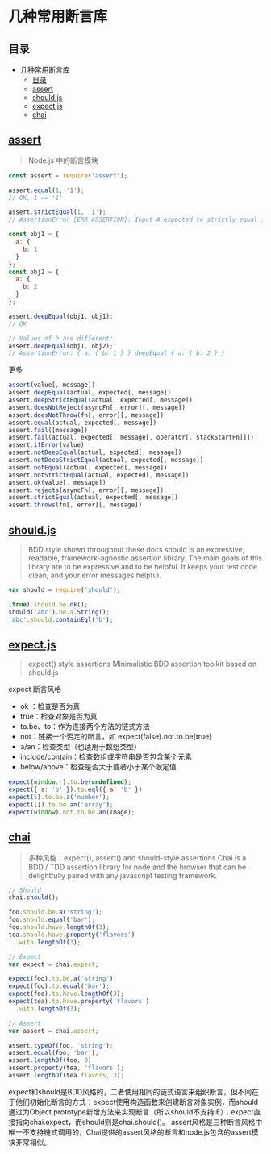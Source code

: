 # 几种常用断言库

## 目录

- [几种常用断言库](#%e5%87%a0%e7%a7%8d%e5%b8%b8%e7%94%a8%e6%96%ad%e8%a8%80%e5%ba%93)
  - [目录](#%e7%9b%ae%e5%bd%95)
  - [assert](#assert)
  - [should.js](#shouldjs)
  - [expect.js](#expectjs)
  - [chai](#chai)

## [assert](https://nodejs.org/dist/latest-v10.x/docs/api/assert.html)

> Node.js 中的断言模块

```js
const assert = require('assert');

assert.equal(1, '1');
// OK, 1 == '1'

assert.strictEqual(1, '1');
// AssertionError [ERR_ASSERTION]: Input A expected to strictly equal input B:

const obj1 = {
  a: {
    b: 1
  }
};
const obj2 = {
  a: {
    b: 2
  }
};

assert.deepEqual(obj1, obj1);
// OK

// Values of b are different:
assert.deepEqual(obj1, obj2);
// AssertionError: { a: { b: 1 } } deepEqual { a: { b: 2 } }
```

更多

```js
assert(value[, message])
assert.deepEqual(actual, expected[, message])
assert.deepStrictEqual(actual, expected[, message])
assert.doesNotReject(asyncFn[, error][, message])
assert.doesNotThrow(fn[, error][, message])
assert.equal(actual, expected[, message])
assert.fail([message])
assert.fail(actual, expected[, message[, operator[, stackStartFn]]])
assert.ifError(value)
assert.notDeepEqual(actual, expected[, message])
assert.notDeepStrictEqual(actual, expected[, message])
assert.notEqual(actual, expected[, message])
assert.notStrictEqual(actual, expected[, message])
assert.ok(value[, message])
assert.rejects(asyncFn[, error][, message])
assert.strictEqual(actual, expected[, message])
assert.throws(fn[, error][, message])
```

## [should.js](http://shouldjs.github.io/)

> BDD style shown throughout these docs
> should is an expressive, readable, framework-agnostic assertion library. The main goals of this library are to be expressive and to be helpful. It keeps your test code clean, and your error messages helpful.

```js
var should = require('should');

(true).should.be.ok();
should('abc').be.a.String();
'abc'.should.containEql('b');
```

## [expect.js](https://github.com/Automattic/expect.js)

> expect() style assertions
> Minimalistic BDD assertion toolkit based on should.js

expect 断言风格

- ok ：检查是否为真
- true：检查对象是否为真
- to.be、to：作为连接两个方法的链式方法
- not：链接一个否定的断言，如 expect(false).not.to.be(true)
- a/an：检查类型（也适用于数组类型）
- include/contain：检查数组或字符串是否包含某个元素
- below/above：检查是否大于或者小于某个限定值

```js
expect(window.r).to.be(undefined);
expect({ a: 'b' }).to.eql({ a: 'b' })
expect(5).to.be.a('number');
expect([]).to.be.an('array');
expect(window).not.to.be.an(Image);
```

## [chai](https://www.chaijs.com/)

> 多种风格：expect(), assert() and should-style assertions
> Chai is a BDD / TDD assertion library for node and the browser that can be delightfully paired with any javascript testing framework.

```js
// Should
chai.should();

foo.should.be.a('string');
foo.should.equal('bar');
foo.should.have.lengthOf(3);
tea.should.have.property('flavors')
  .with.lengthOf(3);

// Expect
var expect = chai.expect;

expect(foo).to.be.a('string');
expect(foo).to.equal('bar');
expect(foo).to.have.lengthOf(3);
expect(tea).to.have.property('flavors')
  .with.lengthOf(3);

// Assert
var assert = chai.assert;

assert.typeOf(foo, 'string');
assert.equal(foo, 'bar');
assert.lengthOf(foo, 3)
assert.property(tea, 'flavors');
assert.lengthOf(tea.flavors, 3);
```

expect和should是BDD风格的，二者使用相同的链式语言来组织断言，但不同在于他们初始化断言的方式：expect使用构造函数来创建断言对象实例，而should通过为Object.prototype新增方法来实现断言（所以should不支持IE）；expect直接指向chai.expect，而should则是chai.should()。
assert风格是三种断言风格中唯一不支持链式调用的，Chai提供的assert风格的断言和node.js包含的assert模块非常相似。
